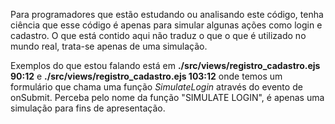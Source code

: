 Para programadores que estão estudando ou analisando este código, tenha ciência que esse código é apenas para simular algunas ações como login e cadastro. O que está contido aqui não traduz o que o que é utilizado no mundo real, trata-se apenas de uma simulação. 

Exemplos do que estou falando está em **./src/views/registro_cadastro.ejs 90:12** e **./src/views/registro_cadastro.ejs 103:12** onde temos um formulário que chama uma função *SimulateLogin* através do evento de onSubmit. Perceba pelo nome da função "SIMULATE LOGIN", é apenas uma simulação para fins de apresentação.

